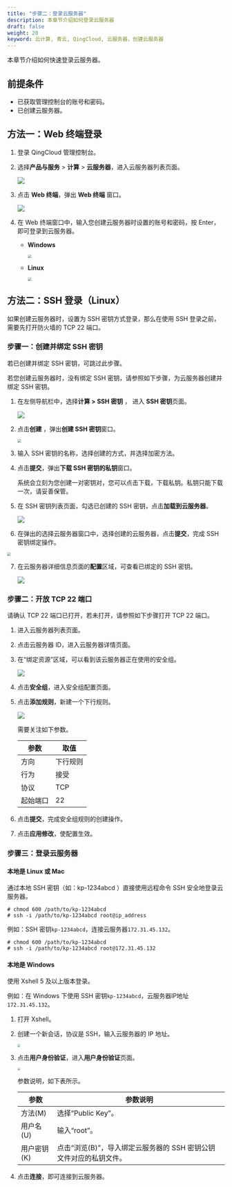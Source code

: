 ```yaml
---
title: "步骤二：登录云服务器"
description: 本章节介绍如何登录云服务器
draft: false
weight: 20
keyword: 云计算, 青云, QingCloud, 云服务器，创建云服务器
---
```


本章节介绍如何快速登录云服务器。

## 前提条件

- 已获取管理控制台的账号和密码。
- 已创建云服务器。

## 方法一：Web 终端登录

1. 登录 QingCloud 管理控制台。

2. 选择**产品与服务** > **计算** > **云服务器**，进入云服务器列表页面。

   ![](../../_images/vm_server_list.png)

3. 点击 **Web 终端**，弹出 **Web 终端** 窗口。  

   ![](../../_images/vm_web_win.png)

3. 在 Web 终端窗口中，输入您创建云服务器时设置的账号和密码，按 Enter，即可登录到云服务器。  

   - **Windows**

     <img src="../../_images/vm_web_win_win.png" style="zoom:50%;" />

   - **Linux**

     <img src="../../_images/vm_web_win_linux.png" style="zoom:50%;" />

## 方法二：SSH 登录（Linux）

如果创建云服务器时，设置为 SSH 密钥方式登录，那么在使用 SSH 登录之前，需要先打开防火墙的 TCP 22 端口。 

### 步骤一：创建并绑定 SSH 密钥

若已创建并绑定 SSH 密钥，可跳过此步骤。

若您创建云服务器时，没有绑定 SSH 密钥，请参照如下步骤，为云服务器创建并绑定 SSH 密钥。

1. 在左侧导航栏中，选择**计算 > SSH 密钥** ， 进入 **SSH 密钥**页面。

   ![](../../_images/vm_ssh_list.png)

2. 点击**创建** ，弹出**创建 SSH 密钥**窗口。

   <img src="../../_images/vm_ssh_win.png" style="zoom:50%;" />

3. 输入 SSH 密钥的名称，选择创建的方式，并选择加密方法。

4. 点击**提交**，弹出**下载 SSH 密钥的私钥**窗口。

   系统会立刻为您创建一对密钥对，您可以点击下载，下载私钥。私钥只能下载一次，请妥善保管。

5. 在 SSH 密钥列表页面，勾选已创建的 SSH 密钥，点击**加载到云服务器**。

   ![](../../_images/vm_ssh_bind.png)

6.  在弹出的选择云服务器窗口中，选择创建的云服务器，点击**提交**，完成 SSH 密钥绑定操作。 

   <img src="../../_images/vm_ssh_bind_win.png" style="zoom:50%;" />

7. 在云服务器详细信息页面的**配置**区域，可查看已绑定的 SSH 密钥。

   ![](../../_images/vm_ssh_bind_site.png)

### 步骤二：开放 TCP 22 端口

请确认 TCP 22 端口已打开，若未打开，请参照如下步骤打开 TCP 22 端口。

1. 进入云服务器列表页面。

2. 点击云服务器 ID，进入云服务器详情页面。

3. 在“绑定资源”区域，可以看到该云服务器正在使用的安全组。

   ![](../../_images/vm_security_group.png)

2. 点击**安全组**，进入安全组配置页面。

3. 点击**添加规则**，新建一个下行规则。

   ![](../../_images/vm_security_rule.png)

   需要关注如下参数。

   | 参数     | 取值     |
   | -------- | -------- |
   | 方向     | 下行规则 |
   | 行为     | 接受     |
   | 协议     | TCP      |
   | 起始端口 | 22       |

3. 点击**提交**，完成安全组规则的创建操作。
4. 点击**应用修改**，使配置生效。

### 步骤三：登录云服务器

#### 本地是 Linux 或 Mac 

通过本地 SSH 密钥（如：kp-1234abcd ）直接使用远程命令 SSH 安全地登录云服务器。

```
# chmod 600 /path/to/kp-1234abcd
# ssh -i /path/to/kp-1234abcd root@ip_address
```

例如：SSH 密钥`kp-1234abcd`，连接云服务器`172.31.45.132`。

```
# chmod 600 /path/to/kp-1234abcd
# ssh -i /path/to/kp-1234abcd root@172.31.45.132
```

#### 本地是 Windows

使用 Xshell 5 及以上版本登录。

例如：在 Windows 下使用 SSH 密钥`kp-1234abcd`，云服务器IP地址 ` 172.31.45.132`。

1. 打开 Xshell。

2. 创建一个新会话，协议是 SSH，输入云服务器的 IP 地址。

   <img src="../../_images/vm_ssh_xshell_login.png" style="zoom:40%;" />

3. 点击**用户身份验证**，进入**用户身份验证**页面。

   <img src="../../_images/vm_ssh_xshell_auth.png" style="zoom:40%;" />

   参数说明，如下表所示。

   | 参数        | 参数说明                                                     |
   | ----------- | ------------------------------------------------------------ |
   | 方法(M)     | 选择“Public Key”。                                           |
   | 用户名(U)   | 输入“root”。                                                 |
   | 用户密钥(K) | 点击“浏览(B)”，导入绑定云服务器的 SSH 密钥公钥文件对应的私钥文件。 |

4. 点击**连接**，即可连接到云服务器。


